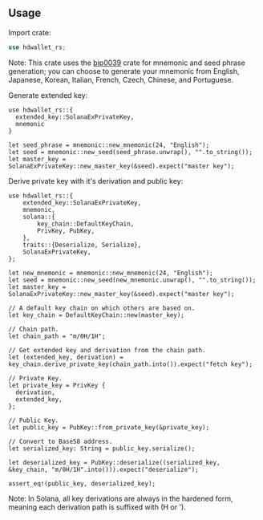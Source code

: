## Usage

Import crate:

```rust
use hdwallet_rs;
```

Note: This crate uses the [bip0039](https://github.com/koushiro/bip0039) crate for mnemonic and seed phrase generation; you can choose to generate your mnemonic from English, Japanese, Korean, Italian, French, Czech, Chinese, and Portuguese.

Generate extended key:

```
use hdwallet_rs::{
  extended_key::SolanaExPrivateKey,
  mnemonic
}

let seed_phrase = mnemonic::new_mnemonic(24, "English");
let seed = mnemonic::new_seed(seed_phrase.unwrap(), "".to_string());
let master_key = SolanaExPrivateKey::new_master_key(&seed).expect("master key");
```

Derive private key with it's derivation and public key:

```
use hdwallet_rs::{
    extended_key::SolanaExPrivateKey,
    mnemonic,
    solana::{
        key_chain::DefaultKeyChain,
        PrivKey, PubKey,
    },
    traits::{Deserialize, Serialize},
    SolanaExPrivateKey,
};

let new_mnemonic = mnemonic::new_mnemonic(24, "English");
let seed = mnemonic::new_seed(new_mnemonic.unwrap(), "".to_string());
let master_key = SolanaExPrivateKey::new_master_key(&seed).expect("master key");

// A default key chain on which others are based on.
let key_chain = DefaultKeyChain::new(master_key);

// Chain path.
let chain_path = "m/0H/1H";

// Get extended key and derivation from the chain path.
let (extended_key, derivation) = key_chain.derive_private_key(chain_path.into()).expect("fetch key");

// Private Key.
let private_key = PrivKey {
  derivation,
  extended_key,
};

// Public Key.
let public_key = PubKey::from_private_key(&private_key);

// Convert to Base58 address.
let serialized_key: String = public_key.serialize();

let deserialized_key = PubKey::deserialize((serialized_key, &key_chain, "m/0H/1H".into())).expect("deserialize");

assert_eq!(public_key, deserialized_key);
```

Note: In Solana, all key derivations are always in the hardened form, meaning each derivation path is suffixed with (H or ').
